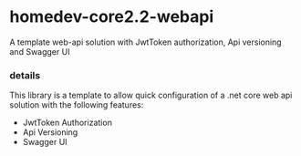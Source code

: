 # homedev-core2.2-webapi
A template web-api solution with JwtToken authorization, Api versioning and Swagger UI

### details
This library is  a template to allow quick configuration of a .net core web api solution with the following features:
- JwtToken Authorization
- Api Versioning 
- Swagger UI

